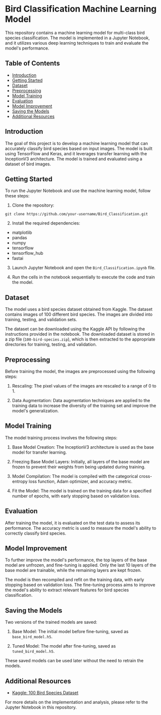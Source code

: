 # Bird Classification Machine Learning Model

This repository contains a machine learning model for multi-class bird species classification. The model is implemented in a Jupyter Notebook, and it utilizes various deep learning techniques to train and evaluate the model's performance.

## Table of Contents

- [Introduction](#introduction)
- [Getting Started](#getting-started)
- [Dataset](#dataset)
- [Preprocessing](#preprocessing)
- [Model Training](#model-training)
- [Evaluation](#evaluation)
- [Model Improvement](#model-improvement)
- [Saving the Models](#saving-the-models)
- [Additional Resources](#additional-resources)

## Introduction

The goal of this project is to develop a machine learning model that can accurately classify bird species based on input images. The model is built using TensorFlow and Keras, and it leverages transfer learning with the InceptionV3 architecture. The model is trained and evaluated using a dataset of bird images.

## Getting Started

To run the Jupyter Notebook and use the machine learning model, follow these steps:

1. Clone the repository:

```
git clone https://github.com/your-username/Bird_Classification.git
```

2. Install the required dependencies:

- matplotlib
- pandas
- numpy
- tensorflow
- tensorflow_hub
- fastai

3. Launch Jupyter Notebook and open the `Bird_Classification.ipynb` file.

4. Run the cells in the notebook sequentially to execute the code and train the model.

## Dataset

The model uses a bird species dataset obtained from Kaggle. The dataset contains images of 100 different bird species. The images are divided into training, testing, and validation sets.

The dataset can be downloaded using the Kaggle API by following the instructions provided in the notebook. The downloaded dataset is stored in a zip file (`100-bird-species.zip`), which is then extracted to the appropriate directories for training, testing, and validation.

## Preprocessing

Before training the model, the images are preprocessed using the following steps:

1. Rescaling: The pixel values of the images are rescaled to a range of 0 to 1.

2. Data Augmentation: Data augmentation techniques are applied to the training data to increase the diversity of the training set and improve the model's generalization.

## Model Training

The model training process involves the following steps:

1. Base Model Creation: The InceptionV3 architecture is used as the base model for transfer learning.

2. Freezing Base Model Layers: Initially, all layers of the base model are frozen to prevent their weights from being updated during training.

3. Model Compilation: The model is compiled with the categorical cross-entropy loss function, Adam optimizer, and accuracy metric.

4. Fit the Model: The model is trained on the training data for a specified number of epochs, with early stopping based on validation loss.

## Evaluation

After training the model, it is evaluated on the test data to assess its performance. The accuracy metric is used to measure the model's ability to correctly classify bird species.

## Model Improvement

To further improve the model's performance, the top layers of the base model are unfrozen, and fine-tuning is applied. Only the last 10 layers of the base model are trainable, while the remaining layers are kept frozen.

The model is then recompiled and refit on the training data, with early stopping based on validation loss. The fine-tuning process aims to improve the model's ability to extract relevant features for bird species classification.

## Saving the Models

Two versions of the trained models are saved:

1. Base Model: The initial model before fine-tuning, saved as `base_bird_model.h5`.

2. Tuned Model: The model after fine-tuning, saved as `tuned_bird_model.h5`.

These saved models can be used later without the need to retrain the models.

## Additional Resources

- [Kaggle: 100 Bird Species Dataset](https://www.kaggle.com/gpiosenka/100-bird-species)

For more details on the implementation and analysis, please refer to the Jupyter Notebook in this repository.
